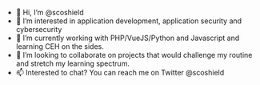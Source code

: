 - 👋 Hi, I’m @scoshield
- 👀 I’m interested in application development, application security and cybersecurity
- 🌱 I’m currently working with PHP/VueJS/Python and Javascript and learning CEH on the sides.
- 💞️ I’m looking to collaborate on projects that would challenge my routine and stretch my learning spectrum. 
- 📫 Interested to chat? You can reach me on Twitter @scoshield

<!---
scoshield/scoshield is a ✨ special ✨ repository because its `README.md` (this file) appears on your GitHub profile.
You can click the Preview link to take a look at your changes.
--->
